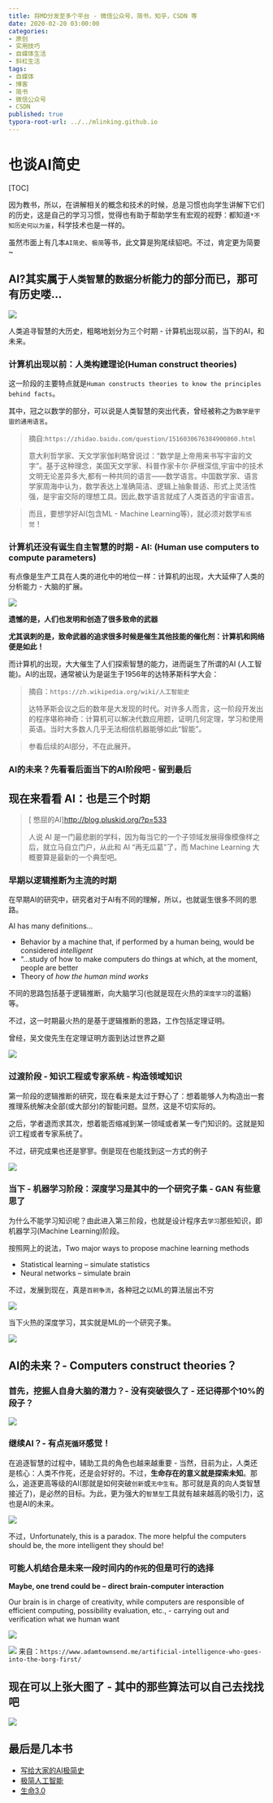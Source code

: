 ```yaml
---
title: 将MD分发至多个平台 - 微信公众号，简书，知乎，CSDN 等
date: 2020-02-20 03:00:00
categories:
- 原创
- 实用技巧
- 自媒体生活
- 斜杠生活
tags:
- 自媒体
- 博客
- 简书
- 微信公众号
- CSDN
published: true
typora-root-url: ../../mlinking.github.io
---
```


# 也谈AI简史

[TOC]

因为教书，所以，在讲解相关的概念和技术的时候，总是习惯也向学生讲解下它们的历史，这是自己的学习习惯，觉得也有助于帮助学生有宏观的视野：都知道`*不知历史何以为鉴`，科学技术也是一样的。

虽然市面上有几本`AI简史`、`极简`等书，此文算是狗尾续貂吧。不过，肯定更为简要~

## AI?其实属于`人类智慧`的`数据分析`能力的部分而已，那可有历史喽...

![](https://images4git-1301301910.cos.ap-beijing.myqcloud.com/AI-ShortHistory/AI-WisdombyPascal.png)

人类追寻智慧的大历史，粗略地划分为三个时期 - 计算机出现以前，当下的AI，和 未来。

### 计算机出现以前：人类构建理论(Human construct theories)

这一阶段的主要特点就是`Human constructs theories to know the principles behind facts`。

其中，冠之以数学的部分，可以说是人类智慧的突出代表，曾经被称之为`数学是宇宙的通用语言`。

> 摘自:`https://zhidao.baidu.com/question/1516030676384900860.html`
>
> 意大利哲学家、天文学家伽利略曾说过：“数学是上帝用来书写宇宙的文字”。基于这种理念，美国天文学家、科普作家卡尔·萨根深信,宇宙中的技术文明无论差异多大,都有一种共同的语言——数学语言。中国数学家、语言学家周海中认为，数学表达上准确简洁、逻辑上抽象普适、形式上灵活性强，是宇宙交际的理想工具。因此,数学语言就成了人类首选的宇宙语言。

> 而且，要想学好AI(包含ML - Machine Learning等)，就必须对数学`有感觉`！

### 计算机还没有诞生自主智慧的时期 - AI: (Human use computers to compute parameters) 

有点像是生产工具在人类的进化中的地位一样：计算机的出现，大大延伸了人类的分析能力 - 大脑的扩展。

![](https://images4git-1301301910.cos.ap-beijing.myqcloud.com/AI-ShortHistory/AI-Tools.png)

**遗憾的是，人们也发明和创造了很多致命的武器**

**尤其讽刺的是，致命武器的追求很多时候是催生其他技能的催化剂：计算机和网络便是如此！**

而计算机的出现，大大催生了人们探索智慧的能力，进而诞生了所谓的AI (人工智能)。AI的出现，通常被认为是诞生于1956年的达特茅斯科学大会：

> 摘自：`https://zh.wikipedia.org/wiki/人工智能史`
>
> 达特茅斯会议之后的数年是大发现的时代。对许多人而言，这一阶段开发出的程序堪称神奇：计算机可以解决代数应用题，证明几何定理，学习和使用英语。当时大多数人几乎无法相信机器能够如此“智能”。 

> 参看后续的AI部分，不在此展开。


### AI的未来？先看看后面当下的AI阶段吧 - 留到最后



## 现在来看看 AI：也是三个时期

> [ 憋屈的AI]http://blog.pluskid.org/?p=533
>
> 人说 AI 是一门最悲剧的学科，因为每当它的一个子领域发展得像模像样之后，就立马自立门户，从此和 AI “再无瓜葛”了，而 Machine Learning 大概要算是最新的一个典型吧。

### 早期以逻辑推断为主流的时期

在早期AI的研究中，研究者对于AI有不同的理解，所以，也就诞生很多不同的思路。

AI has many definitions…

- Behavior by a machine that, if performed by a human being, would be considered *intelligent*
- “…study of how to make computers do things at which, at the moment, people are better
- Theory of *how the human mind works*

不同的思路包括基于逻辑推断，向大脑学习(也就是现在火热的`深度学习`的滥觞)等。

不过，这一时期最火热的是基于逻辑推断的思路，工作包括定理证明。

曾经，吴文俊先生在定理证明方面到达过世界之巅

![](https://images4git-1301301910.cos.ap-beijing.myqcloud.com/AI-ShortHistory/AI-WUWenJun.png)

### 过渡阶段 - 知识工程或专家系统 - 构造领域知识

第一阶段的逻辑推断的研究，现在看来是太过于野心了：想着能够人为构造出一套推理系统解决全部(或大部分)的智能问题。显然，这是不切实际的。

之后，学者退而求其次，想着能否缩减到某一领域或者某一专门知识的。这就是知识工程或者专家系统了。

不过，研究成果也还是寥寥。倒是现在也能找到这一方式的例子

![](https://images4git-1301301910.cos.ap-beijing.myqcloud.com/AI-ShortHistory/AI-KE-Siri.png)

### 当下 - 机器学习阶段：深度学习是其中的一个研究子集 - GAN 有些意思了

为什么不能学习知识呢？由此进入第三阶段，也就是设计程序去`学习`那些知识，即机器学习(Machine Learning)阶段。

按照网上的说法，Two major ways to propose machine learning methods

- Statistical learning – simulate statistics 
- Neural networks – simulate brain

不过，发展到现在，真是`百舸争流`，各种冠之以ML的算法层出不穷

![](https://images4git-1301301910.cos.ap-beijing.myqcloud.com/AI-ShortHistory/AI-ML+DM.png)

当下火热的深度学习，其实就是ML的一个研究子集。

![](https://images4git-1301301910.cos.ap-beijing.myqcloud.com/AI-ShortHistory/AI-ML-DL.png)

## AI的未来？- Computers construct theories？

### 首先，挖掘人自身大脑的潜力？- 没有突破很久了 - 还记得那个10%的段子？



![](https://images4git-1301301910.cos.ap-beijing.myqcloud.com/AI-ShortHistory/AI-10%.png)

### 继续AI？- 有点`死循环`感觉！

在追逐智慧的过程中，辅助工具的角色也越来越重要 - 当然，目前为止，人类还是核心：人类不作死，还是会好好的。不过，**生命存在的意义就是探索未知**。那么，追逐更高等级的AI(那就是如何突破`创新`或`无中生有`。那可就是真的向人类智慧接近了)，是必然的目标。为此，更为强大的`智慧型`工具就有越来越高的吸引力，这也是AI的未来。

![](https://images4git-1301301910.cos.ap-beijing.myqcloud.com/AI-ShortHistory/AI-InMovies.png)

不过，Unfortunately, this is a paradox. The more helpful the computers should be, the more intelligent they should be!

### 可能人机结合是未来一段时间内的`作死`的但是可行的选择

 **Maybe, one trend could be –** **direct brain-computer interaction**

Our brain is in charge of creativity, while computers are responsible of efficient computing, possibility evaluation, etc., - carrying out and verification what we human want

![](https://images4git-1301301910.cos.ap-beijing.myqcloud.com/AI-ShortHistory/AI-ICwithBrain.png)

![](https://images4git-1301301910.cos.ap-beijing.myqcloud.com/AI-ShortHistory/Borg.jpg)
来自：`https://www.adamtownsend.me/artificial-intelligence-who-goes-into-the-borg-first/`

## 现在可以上张大图了 - 其中的那些算法可以自己去找找吧

![](https://images4git-1301301910.cos.ap-beijing.myqcloud.com/AI-ShortHistory/AI-PursuingWisdom.jpg)


## 最后是几本书

- [写给大家的AI极简史]( https://book.douban.com/subject/34782354/ "写给大家的AI极简史")
- [极简人工智能](https://book.douban.com/subject/30164495/ "极简人工智能:你一定爱读的AI通识书")
- [生命3.0](https://book.douban.com/subject/30262617/)
